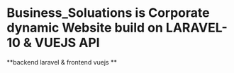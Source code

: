 # Business_Soluations is Corporate dynamic Website build on LARAVEL-10 & VUEJS API
**backend laravel & frontend vuejs **
